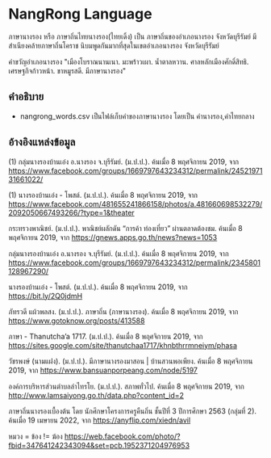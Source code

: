 # NangRong Language

ภาษานางรอง หรือ ภาษาถิ่นไทยนางรอง(ไทยเดิ้ง) เป็น ภาษาถิ่นของอำเภอนางรอง จังหวัดบุรีรัมย์ มีสำเนียงคล้ายภาษาถิ่นโคราช นิบมพูดกันมากที่สุดในเขตอำเภอนางรอง จังหวัดบุรีรัมย์

คำขวัญอำเภอนางรอง "เมืองโบราณนานเนา. มะพร้าวเผา. น้ำตาลหวาน. ศาลหลักเมืองศักดิ์สิทธิ. เศรษฐกิจก้าวหน้า. ขาหมูรสดี. มีภาษานางรอง"

## คำอธิบาย

- nangrong_words.csv เป็นไฟล์เก็บคำของภาษานางรอง โดยเป็น คำนางรอง,คำไทยกลาง

## อ้างอิงแหล่งข้อมูล

(1) กลุ่มนางรองบ้านเอ๋ง อ.นางรอง จ.บุรีรัมย์. (ม.ป.ป.). ค้นเมื่อ 8 พฤศจิกายน 2019, จาก https://www.facebook.com/groups/1669797643234312/permalink/2452197131661022/

(1) นางรองบ้านเอ๋ง - โพสต์. (ม.ป.ป.). ค้นเมื่อ 8 พฤศจิกายน 2019, จาก https://www.facebook.com/481655241866158/photos/a.481660698532279/2092050667493266/?type=1&theater

กระทรวงพาณิชย์. (ม.ป.ป.). พาณิชย์ผลักดัน “การค้า ท่องเที่ยว” ผ่านตลาดต้องชม. ค้นเมื่อ 8 พฤศจิกายน 2019, จาก https://gnews.apps.go.th/news?news=1053

กลุ่มนางรองบ้านเอ๋ง อ.นางรอง จ.บุรีรัมย์. (ม.ป.ป.). ค้นเมื่อ 8 พฤศจิกายน 2019, จาก https://www.facebook.com/groups/1669797643234312/permalink/2345801128967290/

นางรองบ้านเอ๋ง - โพสต์. (ม.ป.ป.). ค้นเมื่อ 8 พฤศจิกายน 2019, จาก https://bit.ly/2Q0jdmH

ภัทรวดี แผ้วพลสง. (ม.ป.ป.). ภาษาถิ่น (ภาษานางรอง). ค้นเมื่อ 8 พฤศจิกายน 2019, จาก https://www.gotoknow.org/posts/413588

ภาษา - Thanutcha’a 1717. (ม.ป.ป.). ค้นเมื่อ 8 พฤศจิกายน 2019, จาก https://sites.google.com/site/thanutchaa1717/khnbthrrmneiym/phasa

วัชรพงษ์ (นามแฝง). (ม.ป.ป.). มีภาษานางรองมาสอน | บ้านสวนพอเพียง. ค้นเมื่อ 8 พฤศจิกายน 2019, จาก https://www.bansuanporpeang.com/node/5197

องค์การบริหารส่วนตำบลลำไทรโย. (ม.ป.ป.). สภาพทั่วไป. ค้นเมื่อ 8 พฤศจิกายน 2019, จาก http://www.lamsaiyong.go.th/data.php?content_id=2

ภาษาถิ่นนางรองเบื้องต้น โดย นักศึกษาโครงการครูคืนถิ่น ชั้นปีที่ 3 ปีการศึกษา 2563 (กลุ่มที่ 2). ค้นเมื่อ 19 เมษายน 2022, จาก https://anyflip.com/xiedn/avil

หมวง = ข้อง != ฆ้อง https://web.facebook.com/photo/?fbid=347641242343094&set=pcb.1952371204976953
